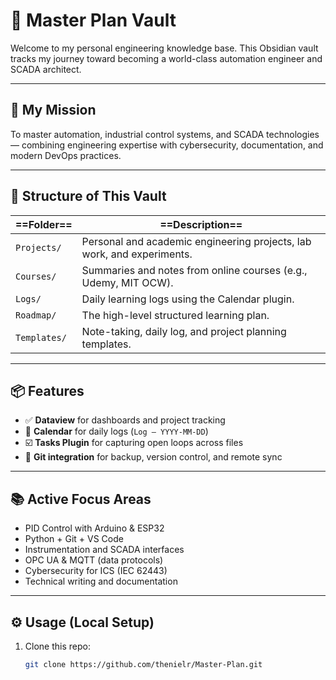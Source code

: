 # 🧠 Master Plan Vault

Welcome to my personal engineering knowledge base. This Obsidian vault tracks my journey toward becoming a world-class automation engineer and SCADA architect.

---

## 🚀 My Mission

To master automation, industrial control systems, and SCADA technologies — combining engineering expertise with cybersecurity, documentation, and modern DevOps practices.

---

## 🧩 Structure of This Vault

| ==Folder==       | ==Description==                                                            |
| ------------ | ---------------------------------------------------------------------- |
| `Projects/`  | Personal and academic engineering projects, lab work, and experiments. |
| `Courses/`   | Summaries and notes from online courses (e.g., Udemy, MIT OCW).        |
| `Logs/`      | Daily learning logs using the Calendar plugin.                         |
| `Roadmap/`   | The high-level structured learning plan.                               |
| `Templates/` | Note-taking, daily log, and project planning templates.                |

---

## 📦 Features

- ✅ **Dataview** for dashboards and project tracking
- 📅 **Calendar** for daily logs (`Log – YYYY-MM-DD`)
- ☑️ **Tasks Plugin** for capturing open loops across files
- 🔄 **Git integration** for backup, version control, and remote sync

---

## 📚 Active Focus Areas

- PID Control with Arduino & ESP32
- Python + Git + VS Code
- Instrumentation and SCADA interfaces
- OPC UA & MQTT (data protocols)
- Cybersecurity for ICS (IEC 62443)
- Technical writing and documentation

---

## ⚙️ Usage (Local Setup)

1. Clone this repo:
   ```bash
   git clone https://github.com/thenielr/Master-Plan.git

